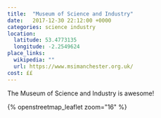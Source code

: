 ```yaml
---
title:  "Museum of Science and Industry"
date:   2017-12-30 22:12:00 +0000
categories: science industry
location:
  latitude: 53.4773135
  longitude: -2.2549624
place_links:
  wikipedia: ""
  url: https://www.msimanchester.org.uk/
cost: ££
---
```

The Museum of Science and Industry is awesome!

{% openstreetmap_leaflet zoom="16" %}
